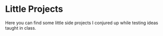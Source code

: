 # Little Projects

Here you can find some little side projects I conjured up while testing ideas taught in class.